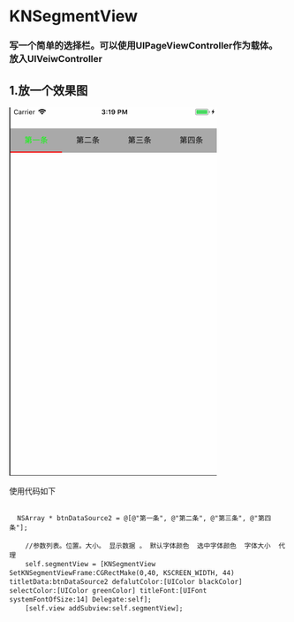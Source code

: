 # KNSegmentView

### 写一个简单的选择栏。可以使用UIPageViewController作为载体。 放入UIVeiwController

## 1.放一个效果图

![](https://github.com/krystalName/KNSegmentView/blob/master/SegmentView.gif)


使用代码如下

``` objc 

  NSArray * btnDataSource2 = @[@"第一条", @"第二条", @"第三条", @"第四条"];
    
    //参数列表。位置。大小。 显示数据 。 默认字体颜色  选中字体颜色  字体大小  代理
    self.segmentView = [KNSegmentView SetKNSegmentViewFrame:CGRectMake(0,40, KSCREEN_WIDTH, 44) titletData:btnDataSource2 defalutColor:[UIColor blackColor] selectColor:[UIColor greenColor] titleFont:[UIFont systemFontOfSize:14] Delegate:self];
    [self.view addSubview:self.segmentView];
    
```
